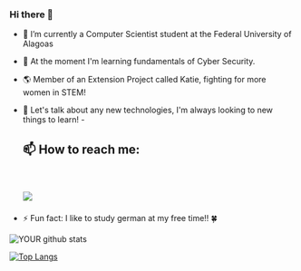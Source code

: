 ### Hi there 👋

- 🔭 I’m currently a Computer Scientist student at the Federal University of Alagoas
- 🌱 At the moment I'm learning fundamentals of Cyber Security.
- :earth_americas: Member of an Extension Project called Katie, fighting for more women in STEM!   
- 💬 Let's talk about any new technologies, I'm always looking to new things to learn! 
-<h2> 📫 How to reach me:<h2/><br>
[<img src="https://img.shields.io/badge/linkedin-%230077B5.svg?&style=for-the-badge&logo=linkedin&logoColor=white" />](https://www.linkedin.com/in/paloma-lacerda-96056a1a8) 

- ⚡ Fun fact: I like to study german at my free time!! :four_leaf_clover:


![YOUR github stats](https://github-readme-stats.vercel.app/api?username=palomallacerda)
  
[![Top Langs](https://github-readme-stats.vercel.app/api/top-langs/?username=palomallacerda&layout=compact)](https://github.com/palomallacerda/github-readme-stats)
